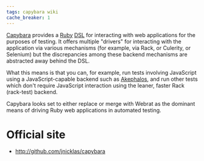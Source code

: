 ```yaml
---
tags: capybara wiki
cache_breaker: 1
---
```


[Capybara](/wiki/Capybara) provides a [Ruby](/wiki/Ruby) [DSL](/wiki/DSL) for interacting with web applications for the purposes of testing. It offers multiple "drivers" for interacting with the application via various mechanisms (for example, via Rack, or Culerity, or Selenium) but the discrepancies among these backend mechanisms are abstracted away behind the DSL.

What this means is that you can, for example, run tests involving JavaScript using a JavaScript-capable backend such as [Akephalos](/wiki/Akephalos), and run other tests which don't require JavaScript interaction using the leaner, faster Rack (rack-test) backend.

Capybara looks set to either replace or merge with Webrat as the dominant means of driving Ruby web applications in automated testing.

# Official site

-   <http://github.com/jnicklas/capybara>
